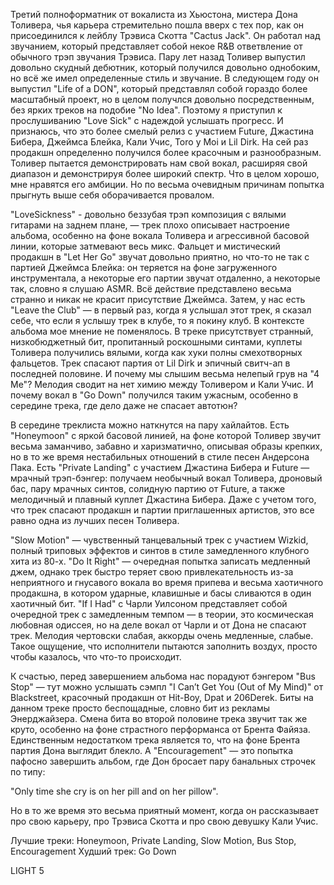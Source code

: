 Третий полноформатник от вокалиста из Хьюстона, мистера Дона Толивера, чья карьера стремительно пошла вверх с тех пор, как он присоединился к лейблу Трэвиса Скотта "Cactus Jack". Он работал над звучанием, который представляет собой некое R&B ответвление от обычного трэп звучания Трэвиса. Пару лет назад Толивер выпустил довольно скудный дебютник, который получился довольно однобоким, но всё же имел определенные стиль и звучание. В следующем году он выпустил "Life of a DON", который представлял собой гораздо более масштабный проект, но в целом получлся довольно посредственным, без ярких треков на подобие "No Idea". Поэтому я приступил к прослушиванию "Love Sick" с надеждой услышать прогресс. И признаюсь, что это более смелый релиз с участием Future, Джастина Бибера, Джеймса Блейка, Кали Учис, Toro y Moi и Lil Dirk. На сей раз продакшн определенно получился более красочным и разнообразным. Толивер пытается демонстрировать нам свой вокал, расширяя свой диапазон и демонстрируя более широкий спектр. Что в целом хорошо, мне нравятся его амбиции. Но по весьма очевидным причинам попытка прыгнуть выше себя оборачивается провалом.

"LoveSickness" - довольно беззубая трэп композиция с вялыми гитарами на заднем плане, — трек плохо описывает настроение альбома, особенно на фоне вокала Толивера и агрессивной басовой линии, которые затмевают весь микс. Фальцет и мистический продакшн в "Let Her Go" звучат довольно приятно, но что-то не так с партией Джеймса Блейка: он теряется на фоне загруженного инструментала, а некоторые его партии звучат отдаленно, а некоторые так, словно я слушаю ASMR. Всё действие представлено весьма странно и никак не красит присутствие Джеймса. Затем, у нас есть "Leave the Club" — в первый раз, когда я услышал этот трек, я сказал себе, что если я услышу трек в клубе, то я покину клуб. В контексте альбома мое мнение не поменялось. В треке присутствует странный, низкобюджетный бит, пропитанный роскошными синтами, куплеты Толивера получились вялыми, когда как хуки полны смехотворных фальцетов. Трек спасают партия от Lil Dirk и эпичный свитч-ап в последней половине. И почему мы слышим весьма нелепый грув на "4 Me"? Мелодия сводит на нет химию между Толивером и Кали Учис. И почему вокал в "Go Down" получился таким ужасным, особенно в середине трека, где дело даже не спасает автотюн?

В середине треклиста можно наткнутся на пару хайлайтов. Есть "Honeymoon" с яркой басовой линией, на фоне которой Толивер звучит весьма заманчиво, забавно и харизматично, описывая образы крепких, но в то же время нестабильных отношений в стиле песен Андерсона Пака. Есть "Private Landing" с участием Джастина Бибера и Future — мрачный трэп-бэнгер: получаем необычный вокал Толивера, дроновый бас, пару мрачных синтов, солидную партию от Future, а также мелодичный и плавный куплет Джастина Бибера. Даже с учетом того, что трек спасают продакшн и партии приглашенных артистов, это все равно одна из лучших песен Толивера.

"Slow Motion" — чувственный танцевальный трек с участием Wizkid, полный триповых эффектов и синтов в стиле замедленного клубного хита из 80-х. "Do It Right" — очередная попытка записать медленный джем, однако трек быстро теряет свою привлекательность из-за неприятного и гнусавого вокала во время припева и весьма хаотичного продакшна, в котором ударные, клавишные и басы сливаются в один хаотичный бит. "If I Had" с Чарли Уилсоном представляет собой очередной трек с замедленным темпом — в теории, это космическая любовная одиссея, но на деле вокал от Чарли и от Дона не спасают трек. Мелодия чертовски слабая, аккорды очень медленные, слабые. Такое ощущение, что исполнители пытаются заполнить воздух, просто чтобы казалось, что что-то происходит.

К счастью, перед завершением альбома нас порадуют бэнгером "Bus Stop" — тут можно услышать сэмпл "I Can’t Get You (Out of My Mind)" от Blackstreet, красочный продакшн от Hit-Boy, Dpat и 206Derek. Биты на данном треке просто беспощадные, словно бит из рекламы Энерджайзера. Смена бита во второй половине трека звучит так же круто, особенно на фоне страстного перформанса от Брента Файяза. Единственным недостатком трека является то, что на фоне Брента партия Дона выглядит блекло. А "Encouragement" — это попытка пафосно завершить альбом, где Дон бросает пару банальных строчек по типу:

"Only time she cry is on her pill and on her pillow".

Но в то же время это весьма приятный момент, когда он рассказывает про свою карьеру, про Трэвиса Скотта и про свою девушку Кали Учис.

Лучшие треки: Honeymoon, Private Landing, Slow Motion, Bus Stop, Encouragement
Худший трек: Go Down

LIGHT 5
